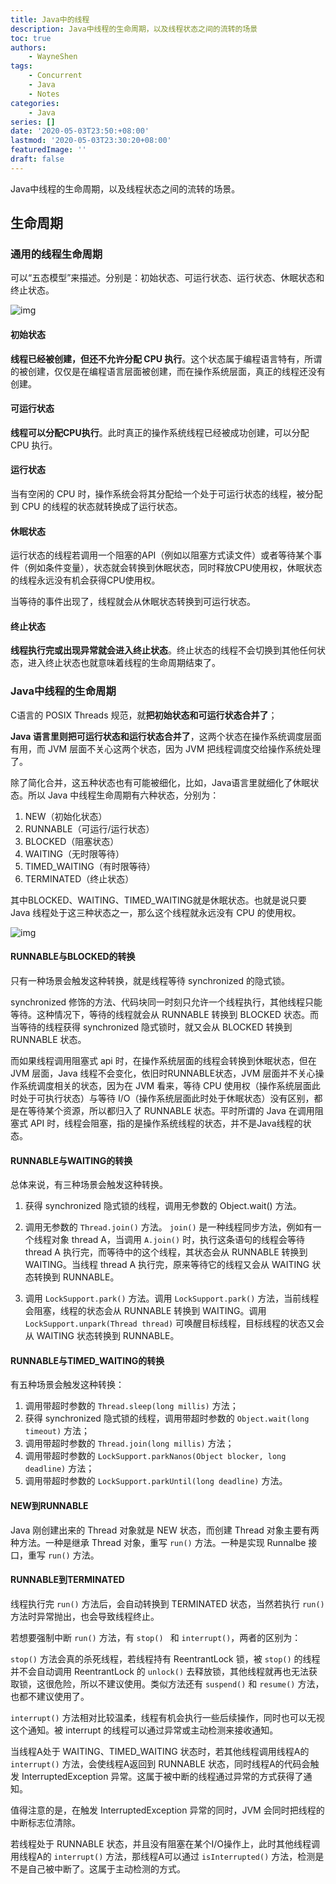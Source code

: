 ```yaml
---
title: Java中的线程
description: Java中线程的生命周期，以及线程状态之间的流转的场景
toc: true
authors: 
    - WayneShen
tags: 
    - Concurrent
    - Java
    - Notes
categories: 
    - Java
series: []
date: '2020-05-03T23:50:+08:00'
lastmod: '2020-05-03T23:30:20+08:00'
featuredImage: ''
draft: false
---
```


Java中线程的生命周期，以及线程状态之间的流转的场景。

<!--more-->

## 生命周期


### 通用的线程生命周期

可以“五态模型”来描述。分别是：初始状态、可运行状态、运行状态、休眠状态和终止状态。

![img](../../../assets/Java中的线程/9bbc6fa7fb4d631484aa953626cf6ae5.png)

#### 初始状态

**线程已经被创建，但还不允许分配 CPU 执行**。这个状态属于编程语言特有，所谓的被创建，仅仅是在编程语言层面被创建，而在操作系统层面，真正的线程还没有创建。

#### 可运行状态

**线程可以分配CPU执行**。此时真正的操作系统线程已经被成功创建，可以分配 CPU 执行。

#### 运行状态

当有空闲的 CPU 时，操作系统会将其分配给一个处于可运行状态的线程，被分配到 CPU 的线程的状态就转换成了运行状态。

#### 休眠状态

运行状态的线程若调用一个阻塞的API（例如以阻塞方式读文件）或者等待某个事件（例如条件变量），状态就会转换到休眠状态，同时释放CPU使用权，休眠状态的线程永远没有机会获得CPU使用权。

当等待的事件出现了，线程就会从休眠状态转换到可运行状态。

#### 终止状态

**线程执行完或出现异常就会进入终止状态**。终止状态的线程不会切换到其他任何状态，进入终止状态也就意味着线程的生命周期结束了。

### Java中线程的生命周期

C语言的 POSIX Threads 规范，就**把初始状态和可运行状态合并了**；

**Java 语言里则把可运行状态和运行状态合并了**，这两个状态在操作系统调度层面有用，而 JVM 层面不关心这两个状态，因为 JVM 把线程调度交给操作系统处理了。

除了简化合并，这五种状态也有可能被细化，比如，Java语言里就细化了休眠状态。所以 Java 中线程生命周期有六种状态，分别为：

1. NEW（初始化状态）
2. RUNNABLE（可运行/运行状态）
3. BLOCKED（阻塞状态）
4. WAITING（无时限等待）
5. TIMED_WAITING（有时限等待）
6. TERMINATED（终止状态）

其中BLOCKED、WAITING、TIMED_WAITING就是休眠状态。也就是说只要 Java 线程处于这三种状态之一，那么这个线程就永远没有 CPU 的使用权。

![img](../../../assets/Java中的线程/3f6c6bf95a6e8627bdf3cb621bbb7f8c.png)

#### RUNNABLE与BLOCKED的转换
只有一种场景会触发这种转换，就是线程等待 synchronized 的隐式锁。

synchronized 修饰的方法、代码块同一时刻只允许一个线程执行，其他线程只能等待。这种情况下，等待的线程就会从 RUNNABLE 转换到 BLOCKED 状态。而当等待的线程获得 synchronized 隐式锁时，就又会从 BLOCKED 转换到 RUNNABLE 状态。

而如果线程调用阻塞式 api 时，在操作系统层面的线程会转换到休眠状态，但在 JVM 层面，Java 线程不会变化，依旧时RUNNABLE状态，JVM 层面并不关心操作系统调度相关的状态，因为在 JVM 看来，等待 CPU 使用权（操作系统层面此时处于可执行状态）与等待 I/O（操作系统层面此时处于休眠状态）没有区别，都是在等待某个资源，所以都归入了 RUNNABLE 状态。平时所谓的 Java 在调用阻塞式 API 时，线程会阻塞，指的是操作系统线程的状态，并不是Java线程的状态。

#### RUNNABLE与WAITING的转换

总体来说，有三种场景会触发这种转换。

1. 获得 synchronized 隐式锁的线程，调用无参数的 Object.wait() 方法。

2. 调用无参数的 `Thread.join()` 方法。 `join()` 是一种线程同步方法，例如有一个线程对象 thread A，当调用 `A.join()` 时，执行这条语句的线程会等待 thread A 执行完，而等待中的这个线程，其状态会从 RUNNABLE 转换到 WAITING。当线程 thread A 执行完，原来等待它的线程又会从 WAITING 状态转换到 RUNNABLE。
3. 调用 `LockSupport.park()` 方法。调用 `LockSupport.park()` 方法，当前线程会阻塞，线程的状态会从 RUNNABLE 转换到 WAITING。调用`LockSupport.unpark(Thread thread)` 可唤醒目标线程，目标线程的状态又会从 WAITING 状态转换到 RUNNABLE。

#### RUNNABLE与TIMED_WAITING的转换

有五种场景会触发这种转换：

1. 调用带超时参数的 `Thread.sleep(long millis)` 方法；
2. 获得 synchronized 隐式锁的线程，调用带超时参数的 `Object.wait(long timeout)` 方法；
3. 调用带超时参数的 `Thread.join(long millis)` 方法；
4. 调用带超时参数的 `LockSupport.parkNanos(Object blocker, long deadline)` 方法；
5. 调用带超时参数的 `LockSupport.parkUntil(long deadline)` 方法。

#### NEW到RUNNABLE
Java 刚创建出来的 Thread 对象就是 NEW 状态，而创建 Thread 对象主要有两种方法。一种是继承 Thread 对象，重写 `run()` 方法。一种是实现 Runnalbe 接口，重写 `run()` 方法。

#### RUNNABLE到TERMINATED

线程执行完 `run()` 方法后，会自动转换到 TERMINATED 状态，当然若执行 `run()` 方法时异常抛出，也会导致线程终止。

若想要强制中断 `run()` 方法，有 `stop() ` 和 `interrupt()`，两者的区别为：

`stop()` 方法会真的杀死线程，若线程持有 ReentrantLock 锁，被 `stop()` 的线程并不会自动调用 ReentrantLock 的 `unlock()` 去释放锁，其他线程就再也无法获取锁，这很危险，所以不建议使用。类似方法还有 `suspend()` 和 `resume()` 方法，也都不建议使用了。

`interrupt()` 方法相对比较温柔，线程有机会执行一些后续操作，同时也可以无视这个通知。被 interrupt 的线程可以通过异常或主动检测来接收通知。

当线程A处于 WAITING、TIMED_WAITING 状态时，若其他线程调用线程A的 `interrupt()` 方法，会使线程A返回到 RUNNABLE 状态，同时线程A的代码会触发 InterruptedException 异常。这属于被中断的线程通过异常的方式获得了通知。

值得注意的是，在触发 InterruptedException 异常的同时，JVM 会同时把线程的中断标志位清除。

若线程处于 RUNNABLE 状态，并且没有阻塞在某个I/O操作上，此时其他线程调用线程A的 `interrupt()` 方法，那线程A可以通过 `isInterrupted()` 方法，检测是不是自己被中断了。这属于主动检测的方式。






